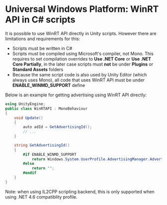# Universal Windows Platform: WinRT API in C# scripts

It is possible to use WinRT API directly in Unity scripts. However there are limitations and requirements for this:

* Scripts must be written in C#
* Scripts must be compiled using Microsoft's compiler, not Mono. This requires to set compilation overrides to **Use .NET Core** or **Use .NET Core Partially**, in the later case scripts must **not** be under **Plugins** or **Standard Assets** folders
* Because the same script code is also used by Unity Editor (which always uses Mono), all code that uses WinRT API must be under **ENABLE_WINMD_SUPPORT** define

Below is an example for getting advertising using WinRT API directly:

```C#
using UnityEngine;
public class WinRTAPI : MonoBehaviour 
{
	void Update() 
	{
		auto adId = GetAdvertisingId();
		// ...
	}

	string GetAdvertisingId() 
	{
		#if ENABLE_WINMD_SUPPORT
			return Windows.System.UserProfile.AdvertisingManager.AdvertisingId;
		#else
			return "";
		#endif
	}
}
```

Note: when using IL2CPP scripting backend, this is only supported when using .NET 4.6 compatiblity profile.